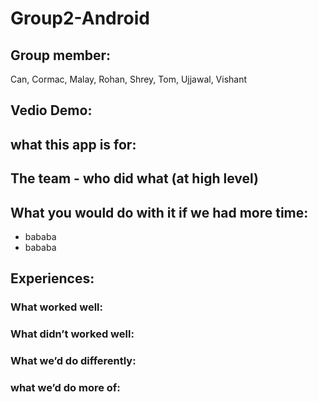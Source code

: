 # Group2-Android

## Group member:
Can, Cormac, Malay, Rohan, Shrey, Tom, Ujjawal, Vishant

## Vedio Demo:

## what this app is for:

## The team - who did what (at high level)

## What you would do with it if we had more time:
- bababa
- bababa

## Experiences:
### What worked well:
### What didn’t worked well:
### What we’d do differently:
### what we’d do more of:
